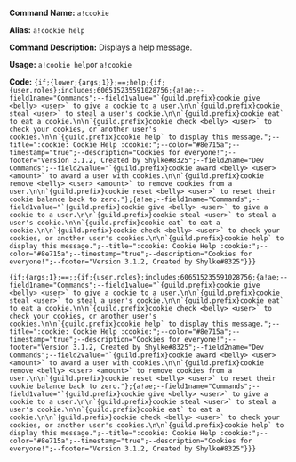 **Command Name:** `a!cookie`

**Alias:** `a!cookie help`

**Command Description:**
Displays a help message.

**Usage:**
`a!cookie help`or `a!cookie`

**Code:**
```{if;{lower;{args;1}};==;help;{if;{user.roles};includes;606515235591028756;{a!ae;--field1name="Commands";--field1value="`{guild.prefix}cookie give <belly> <user>` to give a cookie to a user.\n\n`{guild.prefix}cookie steal <user>` to steal a user's cookie.\n\n`{guild.prefix}cookie eat` to eat a cookie.\n\n`{guild.prefix}cookie check <belly> <user>` to check your cookies, or another user's cookies.\n\n`{guild.prefix}cookie help` to display this message.";--title=":cookie: Cookie Help :cookie:";--color="#8e715a";--timestamp="true";--description="Cookies for everyone!";--footer="Version 3.1.2, Created by Shylke#8325";--field2name="Dev Commands";--field2value="`{guild.prefix}cookie award <belly> <user> <amount>` to award a user with cookies.\n\n`{guild.prefix}cookie remove <belly> <user> <amount>` to remove cookies from a user.\n\n`{guild.prefix}cookie reset <belly> <user>` to reset their cookie balance back to zero."};{a!ae;--field1name="Commands";--field1value="`{guild.prefix}cookie give <belly> <user>` to give a cookie to a user.\n\n`{guild.prefix}cookie steal <user>` to steal a user's cookie.\n\n`{guild.prefix}cookie eat` to eat a cookie.\n\n`{guild.prefix}cookie check <belly> <user>` to check your cookies, or another user's cookies.\n\n`{guild.prefix}cookie help` to display this message.";--title=":cookie: Cookie Help :cookie:";--color="#8e715a";--timestamp="true";--description="Cookies for everyone!";--footer="Version 3.1.2, Created by Shylke#8325"}}}```

```{if;{args;1};==;;{if;{user.roles};includes;606515235591028756;{a!ae;--field1name="Commands";--field1value="`{guild.prefix}cookie give <belly> <user>` to give a cookie to a user.\n\n`{guild.prefix}cookie steal <user>` to steal a user's cookie.\n\n`{guild.prefix}cookie eat` to eat a cookie.\n\n`{guild.prefix}cookie check <belly> <user>` to check your cookies, or another user's cookies.\n\n`{guild.prefix}cookie help` to display this message.";--title=":cookie: Cookie Help :cookie:";--color="#8e715a";--timestamp="true";--description="Cookies for everyone!";--footer="Version 3.1.2, Created by Shylke#8325";--field2name="Dev Commands";--field2value="`{guild.prefix}cookie award <belly> <user> <amount>` to award a user with cookies.\n\n`{guild.prefix}cookie remove <belly> <user> <amount>` to remove cookies from a user.\n\n`{guild.prefix}cookie reset <belly> <user>` to reset their cookie balance back to zero."};{a!ae;--field1name="Commands";--field1value="`{guild.prefix}cookie give <belly> <user>` to give a cookie to a user.\n\n`{guild.prefix}cookie steal <user>` to steal a user's cookie.\n\n`{guild.prefix}cookie eat` to eat a cookie.\n\n`{guild.prefix}cookie check <belly> <user>` to check your cookies, or another user's cookies.\n\n`{guild.prefix}cookie help` to display this message.";--title=":cookie: Cookie Help :cookie:";--color="#8e715a";--timestamp="true";--description="Cookies for everyone!";--footer="Version 3.1.2, Created by Shylke#8325"}}}```
